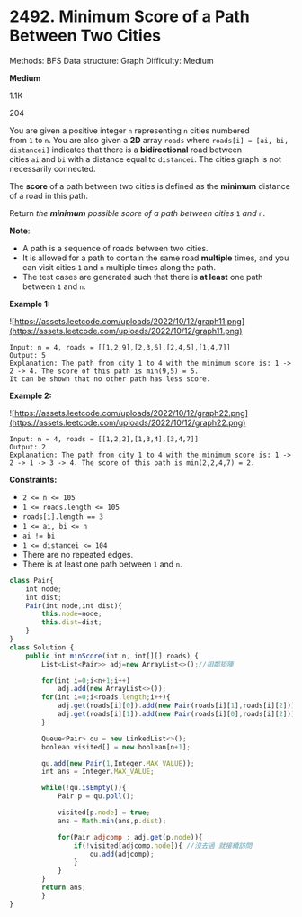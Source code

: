 # 2492. Minimum Score of a Path Between Two Cities

Methods: BFS
Data structure: Graph
Difficulty: Medium

**Medium**

1.1K

204

You are given a positive integer `n` representing `n` cities numbered from `1` to `n`. You are also given a **2D** array `roads` where `roads[i] = [ai, bi, distancei]` indicates that there is a **bidirectional** road between cities `ai` and `bi` with a distance equal to `distancei`. The cities graph is not necessarily connected.

The **score** of a path between two cities is defined as the **minimum** distance of a road in this path.

Return *the **minimum** possible score of a path between cities* `1` *and* `n`.

**Note**:

- A path is a sequence of roads between two cities.
- It is allowed for a path to contain the same road **multiple** times, and you can visit cities `1` and `n` multiple times along the path.
- The test cases are generated such that there is **at least** one path between `1` and `n`.

**Example 1:**

![https://assets.leetcode.com/uploads/2022/10/12/graph11.png](https://assets.leetcode.com/uploads/2022/10/12/graph11.png)

```
Input: n = 4, roads = [[1,2,9],[2,3,6],[2,4,5],[1,4,7]]
Output: 5
Explanation: The path from city 1 to 4 with the minimum score is: 1 -> 2 -> 4. The score of this path is min(9,5) = 5.
It can be shown that no other path has less score.

```

**Example 2:**

![https://assets.leetcode.com/uploads/2022/10/12/graph22.png](https://assets.leetcode.com/uploads/2022/10/12/graph22.png)

```
Input: n = 4, roads = [[1,2,2],[1,3,4],[3,4,7]]
Output: 2
Explanation: The path from city 1 to 4 with the minimum score is: 1 -> 2 -> 1 -> 3 -> 4. The score of this path is min(2,2,4,7) = 2.

```

**Constraints:**

- `2 <= n <= 105`
- `1 <= roads.length <= 105`
- `roads[i].length == 3`
- `1 <= ai, bi <= n`
- `ai != bi`
- `1 <= distancei <= 104`
- There are no repeated edges.
- There is at least one path between `1` and `n`.

```jsx
class Pair{
    int node;
    int dist;
    Pair(int node,int dist){
        this.node=node;
        this.dist=dist;
    }
}
class Solution {
    public int minScore(int n, int[][] roads) {
        List<List<Pair>> adj=new ArrayList<>();//相鄰矩陣

        for(int i=0;i<n+1;i++)
            adj.add(new ArrayList<>());
        for(int i=0;i<roads.length;i++){
            adj.get(roads[i][0]).add(new Pair(roads[i][1],roads[i][2]));
            adj.get(roads[i][1]).add(new Pair(roads[i][0],roads[i][2]));
        }

        Queue<Pair> qu = new LinkedList<>();
        boolean visited[] = new boolean[n+1];

        qu.add(new Pair(1,Integer.MAX_VALUE));
        int ans = Integer.MAX_VALUE;

        while(!qu.isEmpty()){
            Pair p = qu.poll();

            visited[p.node] = true;
            ans = Math.min(ans,p.dist);

            for(Pair adjcomp : adj.get(p.node)){
                if(!visited[adjcomp.node]){ //沒去過 就接續訪問
                    qu.add(adjcomp);
                }
            }
        }
        return ans;
	    }
}
```